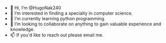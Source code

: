 - 👋 Hi, I’m @HugoNak240
- 👀 I’m interested in finding a specialty in computer science.
- 🌱 I’m currently learning python programming.
- 💞️ I’m looking to collaborate on anything to gain valuable experience and knowledge.
- 📫 If you'd like to reach out please email me. 

<!---
HugoNak240/HugoNak240 is a ✨ special ✨ repository because its `README.md` (this file) appears on your GitHub profile.
You can click the Preview link to take a look at your changes.
--->
